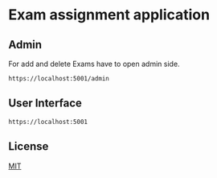 # Exam assignment application 

## Admin 
For add and delete Exams have to open admin side.
```
https://localhost:5001/admin
```

## User Interface 

```
https://localhost:5001
```

## License
[MIT](https://choosealicense.com/licenses/mit/)

